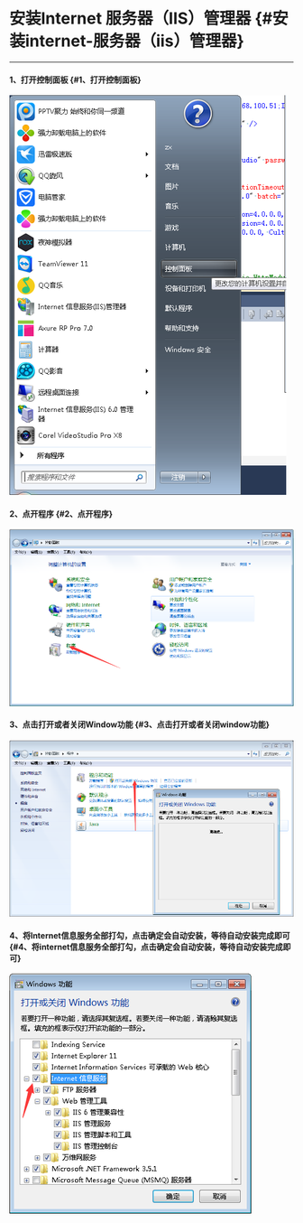# 安装Internet 服务器（IIS）管理器 {#安装internet-服务器（iis）管理器}

---

#### 1、打开控制面板 {#1、打开控制面板}

![](/Image/image007.png)

#### 2、点开程序 {#2、点开程序}

![](/Image/image008.png)

#### 3、点击打开或者关闭Window功能 {#3、点击打开或者关闭window功能}

![](/Image/image009.png)

#### 4、将Internet信息服务全部打勾，点击确定会自动安装，等待自动安装完成即可 {#4、将internet信息服务全部打勾，点击确定会自动安装，等待自动安装完成即可}

![](/Image/image010.png)

